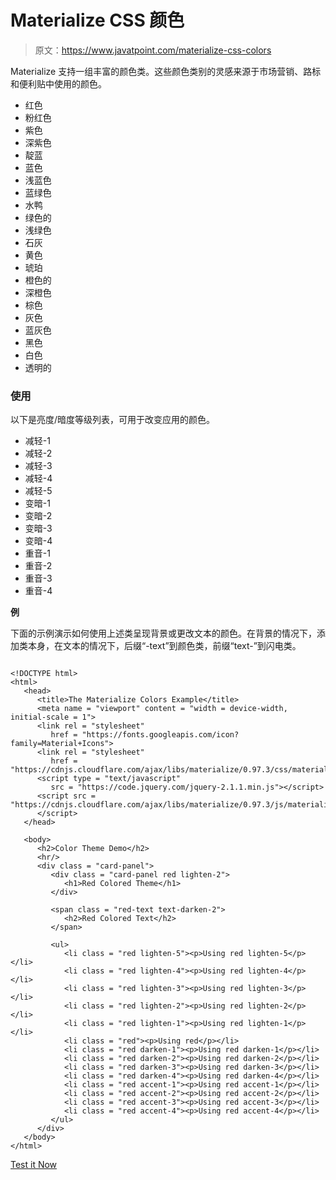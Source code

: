 # Materialize CSS 颜色

> 原文：<https://www.javatpoint.com/materialize-css-colors>

Materialize 支持一组丰富的颜色类。这些颜色类别的灵感来源于市场营销、路标和便利贴中使用的颜色。

*   红色
*   粉红色
*   紫色
*   深紫色
*   靛蓝
*   蓝色
*   浅蓝色
*   蓝绿色
*   水鸭
*   绿色的
*   浅绿色
*   石灰
*   黄色
*   琥珀
*   橙色的
*   深橙色
*   棕色
*   灰色
*   蓝灰色
*   黑色
*   白色
*   透明的

### 使用

以下是亮度/暗度等级列表，可用于改变应用的颜色。

*   减轻-1
*   减轻-2
*   减轻-3
*   减轻-4
*   减轻-5
*   变暗-1
*   变暗-2
*   变暗-3
*   变暗-4
*   重音-1
*   重音-2
*   重音-3
*   重音-4

**例**

下面的示例演示如何使用上述类呈现背景或更改文本的颜色。在背景的情况下，添加类本身，在文本的情况下，后缀“-text”到颜色类，前缀“text-”到闪电类。

```

<!DOCTYPE html>
<html>
   <head>
      <title>The Materialize Colors Example</title>
      <meta name = "viewport" content = "width = device-width, initial-scale = 1">      
      <link rel = "stylesheet"
         href = "https://fonts.googleapis.com/icon?family=Material+Icons">
      <link rel = "stylesheet"
         href = "https://cdnjs.cloudflare.com/ajax/libs/materialize/0.97.3/css/materialize.min.css">
      <script type = "text/javascript"
         src = "https://code.jquery.com/jquery-2.1.1.min.js"></script>           
      <script src = "https://cdnjs.cloudflare.com/ajax/libs/materialize/0.97.3/js/materialize.min.js">
      </script>             
   </head>

   <body>
      <h2>Color Theme Demo</h2>
      <hr/>
      <div class = "card-panel">	        
         <div class = "card-panel red lighten-2">		 
            <h1>Red Colored Theme</h1>
         </div>

         <span class = "red-text text-darken-2">
            <h2>Red Colored Text</h2>
         </span>

         <ul>          
            <li class = "red lighten-5"><p>Using red lighten-5</p></li>
            <li class = "red lighten-4"><p>Using red lighten-4</p></li>
            <li class = "red lighten-3"><p>Using red lighten-3</p></li>
            <li class = "red lighten-2"><p>Using red lighten-2</p></li>
            <li class = "red lighten-1"><p>Using red lighten-1</p></li>
            <li class = "red"><p>Using red</p></li>
            <li class = "red darken-1"><p>Using red darken-1</p></li>
            <li class = "red darken-2"><p>Using red darken-2</p></li>
            <li class = "red darken-3"><p>Using red darken-3</p></li>
            <li class = "red darken-4"><p>Using red darken-4</p></li>
            <li class = "red accent-1"><p>Using red accent-1</p></li>
            <li class = "red accent-2"><p>Using red accent-2</p></li>
            <li class = "red accent-3"><p>Using red accent-3</p></li>
            <li class = "red accent-4"><p>Using red accent-4</p></li>
         </ul>
      </div>
   </body>
</html>

```

[Test it Now](https://www.javatpoint.com/oprweb/test.jsp?filename=materializecsscolors1)